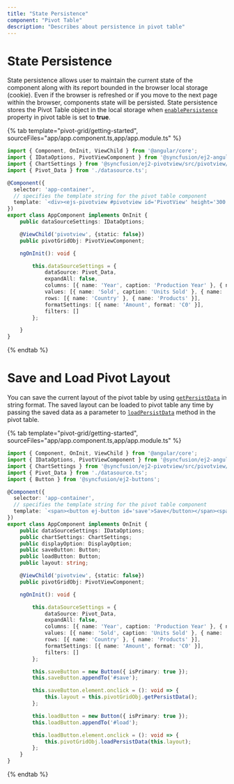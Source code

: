 ```yaml
---
title: "State Persistence"
component: "Pivot Table"
description: "Describes about persistence in pivot table"
---
```


# State Persistence

State persistence allows user to maintain the current state of the component along with its report bounded in the browser local storage (cookie). Even if the browser is refreshed or if you move to the next page within the browser, components state will be persisted. State persistence stores the Pivot Table object in the local storage when [`enablePersistence`](https://ej2.syncfusion.com/angular/documentation/api/pivotview#enablepersistence) property in pivot table is set to **true**.

{% tab template="pivot-grid/getting-started", sourceFiles="app/app.component.ts,app/app.module.ts" %}

```typescript
import { Component, OnInit, ViewChild } from '@angular/core';
import { IDataOptions, PivotViewComponent } from '@syncfusion/ej2-angular-pivotview';
import { ChartSettings } from '@syncfusion/ej2-pivotview/src/pivotview/model/chartsettings';
import { Pivot_Data } from './datasource.ts';

@Component({
  selector: 'app-container',
  // specifies the template string for the pivot table component
  template: `<div><ejs-pivotview #pivotview id='PivotView' height='300' [dataSourceSettings]=dataSourceSettings enablePersistence='true' ></ejs-pivotview></div>`
})
export class AppComponent implements OnInit {
    public dataSourceSettings: IDataOptions;

    @ViewChild('pivotview', {static: false})
    public pivotGridObj: PivotViewComponent;

    ngOnInit(): void {

        this.dataSourceSettings = {
            dataSource: Pivot_Data,
            expandAll: false,
            columns: [{ name: 'Year', caption: 'Production Year' }, { name: 'Quarter' }],
            values: [{ name: 'Sold', caption: 'Units Sold' }, { name: 'Amount', caption: 'Sold Amount' }],
            rows: [{ name: 'Country' }, { name: 'Products' }],
            formatSettings: [{ name: 'Amount', format: 'C0' }],
            filters: []
        };

    }
}

```

{% endtab %}

# Save and Load Pivot Layout

You can save the current layout of the pivot table by using [`getPersistData`](https://ej2.syncfusion.com/angular/documentation/api/pivotview#getpersistdata) in string format. The saved layout can be loaded to pivot table any time by passing the saved data as a parameter to [`loadPersistData`](https://ej2.syncfusion.com/angular/documentation/api/pivotview#loadpersistdata) method in the pivot table.

{% tab template="pivot-grid/getting-started", sourceFiles="app/app.component.ts,app/app.module.ts" %}

```typescript
import { Component, OnInit, ViewChild } from '@angular/core';
import { IDataOptions, PivotViewComponent } from '@syncfusion/ej2-angular-pivotview';
import { ChartSettings } from '@syncfusion/ej2-pivotview/src/pivotview/model/chartsettings';
import { Pivot_Data } from './datasource.ts';
import { Button } from '@syncfusion/ej2-buttons';

@Component({
  selector: 'app-container',
  // specifies the template string for the pivot table component
  template: `<span><button ej-button id='save'>Save</button></span><span><button ej-button id='load'>Load</button></span><div><ejs-pivotview #pivotview id='PivotView' height='300' [dataSourceSettings]=dataSourceSettings showGroupingBar='true' ></ejs-pivotview></div>`
})
export class AppComponent implements OnInit {
    public dataSourceSettings: IDataOptions;
    public chartSettings: ChartSettings;
    public displayOption: DisplayOption;
    public saveButton: Button;
    public loadButton: Button;
    public layout: string;

    @ViewChild('pivotview', {static: false})
    public pivotGridObj: PivotViewComponent;

    ngOnInit(): void {

        this.dataSourceSettings = {
            dataSource: Pivot_Data,
            expandAll: false,
            columns: [{ name: 'Year', caption: 'Production Year' }, { name: 'Quarter' }],
            values: [{ name: 'Sold', caption: 'Units Sold' }, { name: 'Amount', caption: 'Sold Amount' }],
            rows: [{ name: 'Country' }, { name: 'Products' }],
            formatSettings: [{ name: 'Amount', format: 'C0' }],
            filters: []
        };

        this.saveButton = new Button({ isPrimary: true });
        this.saveButton.appendTo('#save');

        this.saveButton.element.onclick = (): void => {
            this.layout = this.pivotGridObj.getPersistData();
        };

        this.loadButton = new Button({ isPrimary: true });
        this.loadButton.appendTo('#load');

        this.loadButton.element.onclick = (): void => {
            this.pivotGridObj.loadPersistData(this.layout);
        };
    }
}

```

{% endtab %}
